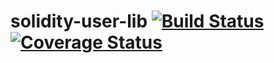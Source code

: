 # solidity-user-lib [![Build Status](https://travis-ci.org/ChronoBank/solidity-user-lib.svg?branch=develop)](https://travis-ci.org/ChronoBank/solidity-user-lib) [![Coverage Status](https://coveralls.io/repos/github/ChronoBank/solidity-user-lib/badge.svg?branch=develop)](https://coveralls.io/github/ChronoBank/solidity-user-lib?branch=develop)
